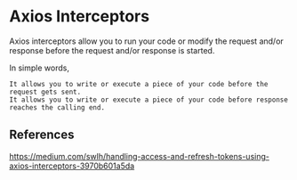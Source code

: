 # Axios Interceptors

Axios interceptors allow you to run your code or modify the request and/or response before the request and/or response is started.

In simple words,

    It allows you to write or execute a piece of your code before the request gets sent.
    It allows you to write or execute a piece of your code before response reaches the calling end.

## References

https://medium.com/swlh/handling-access-and-refresh-tokens-using-axios-interceptors-3970b601a5da